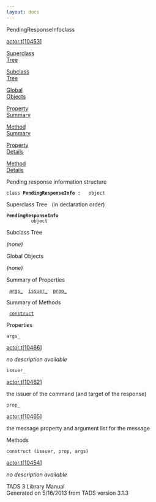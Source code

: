 ```yaml
---
layout: docs
---
```

<span class="title">PendingResponseInfo</span><span class="type">class</span>

[actor.t](../file/actor.t.html)\[[10453](../source/actor.t.html#10453)\]

[Superclass  
Tree](#_SuperClassTree_)

[Subclass  
Tree](#_SubClassTree_)

[Global  
Objects](#_ObjectSummary_)

[Property  
Summary](#_PropSummary_)

[Method  
Summary](#_MethodSummary_)

[Property  
Details](#_Properties_)

[Method  
Details](#_Methods_)

<div class="fdesc">

Pending response information structure

`class `**`PendingResponseInfo`**` :   object`

</div>

<span id="_SuperClassTree_"></span>

<div class="mjhd">

<span class="hdln">Superclass Tree</span>   (in declaration order)

</div>

**`PendingResponseInfo`**  
`         object`  
<span id="_SubClassTree_"></span>

<div class="mjhd">

<span class="hdln">Subclass Tree</span>  

</div>

*(none)* <span id="_ObjectSummary_"></span>

<div class="mjhd">

<span class="hdln">Global Objects</span>  

</div>

*(none)* <span id="_PropSummary_"></span>

<div class="mjhd">

<span class="hdln">Summary of Properties</span>  

</div>

` `[`args_`](#args_)`  `[`issuer_`](#issuer_)`  `[`prop_`](#prop_)`  `

<span id="_MethodSummary_"></span>

<div class="mjhd">

<span class="hdln">Summary of Methods</span>  

</div>

` `[`construct`](#construct)`  `

<span id="_Properties_"></span>

<div class="mjhd">

<span class="hdln">Properties</span>  

</div>

<span id="args_"></span>

`args_`

[actor.t](../file/actor.t.html)\[[10466](../source/actor.t.html#10466)\]

<div class="desc">

*no description available*

</div>

<span id="issuer_"></span>

`issuer_`

[actor.t](../file/actor.t.html)\[[10462](../source/actor.t.html#10462)\]

<div class="desc">

the issuer of the command (and target of the response)

</div>

<span id="prop_"></span>

`prop_`

[actor.t](../file/actor.t.html)\[[10465](../source/actor.t.html#10465)\]

<div class="desc">

the message property and argument list for the message

</div>

<span id="_Methods_"></span>

<div class="mjhd">

<span class="hdln">Methods</span>  

</div>

<span id="construct"></span>

`construct (issuer, prop, args)`

[actor.t](../file/actor.t.html)\[[10454](../source/actor.t.html#10454)\]

<div class="desc">

*no description available*

</div>

<div class="ftr">

TADS 3 Library Manual  
Generated on 5/16/2013 from TADS version 3.1.3

</div>
